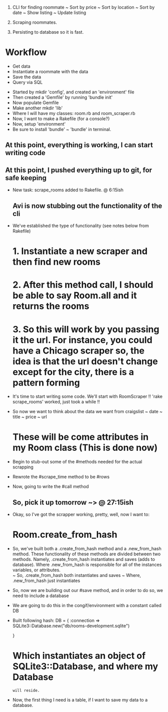 1. CLI for finding roommate
 ~ Sort by price
 ~ Sort by location
 ~ Sort by date
 ~ Show listing
 ~ Update listing

2. Scraping roommates.

3. Persisting to database so it is fast.

# Workflow
  - Get data
  - Instantiate a roommate with the data
  - Save the data
  - Query via SQL

* Started by mkdir 'config', and created an 'environment' file
* Then created a 'Gemfile' by running 'bundle init'
* Now populate Gemfile
* Make another mkdir 'lib'
* Where I will have my classes: room.rb and room_scraper.rb
* Now, I want to make a Rakefile (for a console?)
* Now, setup 'environment'
* Be sure to install 'bundle' ~ 'bundle' in terminal.

## At this point, everything is working, I can start writing code ##
## At this point, I pushed everything up to git, for safe keeping  ##

* New task: scrape_rooms added to Rakefile.  @ 6:15ish
  ## Avi is now stubbing out the functionality of the cli ##
* We've established the type of functionality (see notes below from Rakefile)

  # 1. Instantiate a new scraper and then find new rooms

  # 2. After this method call, I should be able to say Room.all and it returns the rooms

  # 3. So this will work by you passing it the url.  For instance, you could have   a Chicago scraper so, the idea is that the url doesn't change except for the city, there is a pattern forming

* It's time to start writing some code.  We'll start with RoomScraper
   !! 'rake scrape_rooms' worked, just took a while !!

* So now we want to think about the data we want from craigslist
  ~ date
  ~ title
  ~ price
  ~ url
     # These will be come attributes in my Room class (This is done now)

* Begin to stub-out some of the #methods needed for the actual scrapping
* Rewrote the #scrape_time method to be #rows
* Now, going to write the #call method
  ## So, pick it up tomorrow ~> @ 27:15ish ##

* Okay, so I've got the scrapper working, pretty, well, now I want to:
  # Room.create_from_hash
* So, we've built both a .create_from_hash method and a .new_from_hash method.
  These functionality of these methods are divided between two methods.
  Namely, .create_from_hash instantiates and saves (adds to database).
  Where .new_from_hash is responsible for all of the instances variables, or
  attributes.  
    ~ So, .create_from_hash both instantiates and saves
    ~ Where, .new_from_hash just instantiates

* So, now we are building out our #save method, and in order to do so, we need
  to include a database
* We are going to do this in the congif/environment with a constant called DB
* Built following hash:
    DB = {
      :connection => SQLite3::Database.new("db/rooms-development.sqlite")

    }

    # Which instantiates an object of SQLite3::Database, and where my Database
      will reside.  

* Now, the first thing I need is a table, if I want to save my data to a
  database. 
